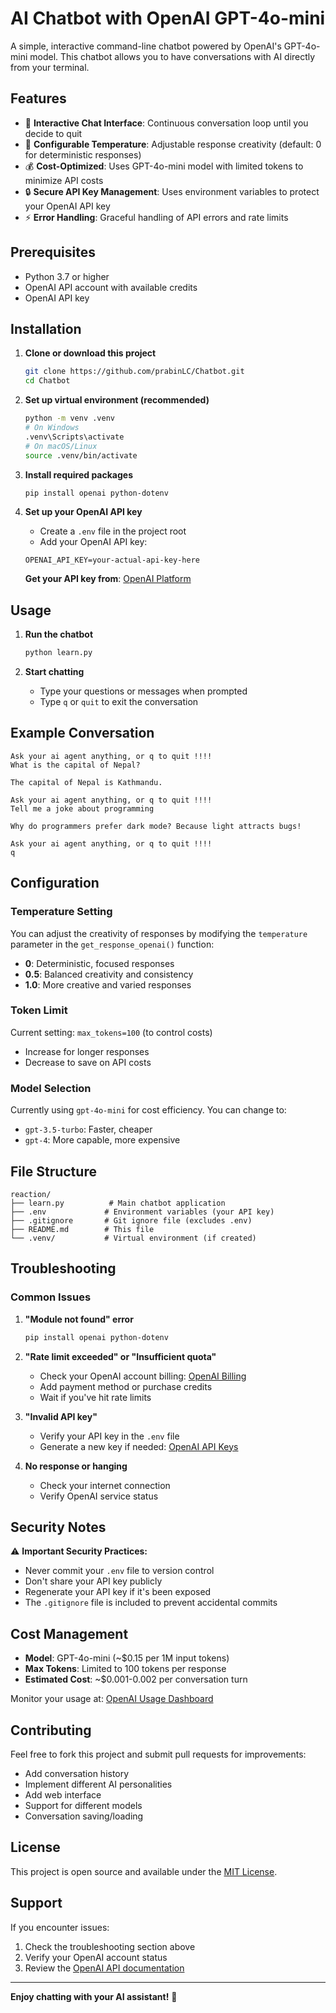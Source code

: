 # AI Chatbot with OpenAI GPT-4o-mini

A simple, interactive command-line chatbot powered by OpenAI's GPT-4o-mini model. This chatbot allows you to have conversations with AI directly from your terminal.

## Features

- 🤖 **Interactive Chat Interface**: Continuous conversation loop until you decide to quit
- 🔧 **Configurable Temperature**: Adjustable response creativity (default: 0 for deterministic responses)
- 💰 **Cost-Optimized**: Uses GPT-4o-mini model with limited tokens to minimize API costs
- 🔒 **Secure API Key Management**: Uses environment variables to protect your OpenAI API key
- ⚡ **Error Handling**: Graceful handling of API errors and rate limits

## Prerequisites

- Python 3.7 or higher
- OpenAI API account with available credits
- OpenAI API key

## Installation

1. **Clone or download this project**
   ```bash
   git clone https://github.com/prabinLC/Chatbot.git
   cd Chatbot
   ```

2. **Set up virtual environment (recommended)**
   ```bash
   python -m venv .venv
   # On Windows
   .venv\Scripts\activate
   # On macOS/Linux
   source .venv/bin/activate
   ```

3. **Install required packages**
   ```bash
   pip install openai python-dotenv
   ```

4. **Set up your OpenAI API key**
   - Create a `.env` file in the project root
   - Add your OpenAI API key:
   ```
   OPENAI_API_KEY=your-actual-api-key-here
   ```
   
   **Get your API key from**: [OpenAI Platform](https://platform.openai.com/account/api-keys)

## Usage

1. **Run the chatbot**
   ```bash
   python learn.py
   ```

2. **Start chatting**
   - Type your questions or messages when prompted
   - Type `q` or `quit` to exit the conversation

## Example Conversation

```
Ask your ai agent anything, or q to quit !!!!
What is the capital of Nepal?

The capital of Nepal is Kathmandu.

Ask your ai agent anything, or q to quit !!!!
Tell me a joke about programming

Why do programmers prefer dark mode? Because light attracts bugs!

Ask your ai agent anything, or q to quit !!!!
q
```

## Configuration

### Temperature Setting
You can adjust the creativity of responses by modifying the `temperature` parameter in the `get_response_openai()` function:

- **0**: Deterministic, focused responses
- **0.5**: Balanced creativity and consistency  
- **1.0**: More creative and varied responses

### Token Limit
Current setting: `max_tokens=100` (to control costs)
- Increase for longer responses
- Decrease to save on API costs

### Model Selection
Currently using `gpt-4o-mini` for cost efficiency. You can change to:
- `gpt-3.5-turbo`: Faster, cheaper
- `gpt-4`: More capable, more expensive

## File Structure

```
reaction/
├── learn.py          # Main chatbot application
├── .env             # Environment variables (your API key)
├── .gitignore       # Git ignore file (excludes .env)
├── README.md        # This file
└── .venv/           # Virtual environment (if created)
```

## Troubleshooting

### Common Issues

1. **"Module not found" error**
   ```bash
   pip install openai python-dotenv
   ```

2. **"Rate limit exceeded" or "Insufficient quota"**
   - Check your OpenAI account billing: [OpenAI Billing](https://platform.openai.com/account/billing)
   - Add payment method or purchase credits
   - Wait if you've hit rate limits

3. **"Invalid API key"**
   - Verify your API key in the `.env` file
   - Generate a new key if needed: [OpenAI API Keys](https://platform.openai.com/account/api-keys)

4. **No response or hanging**
   - Check your internet connection
   - Verify OpenAI service status

## Security Notes

⚠️ **Important Security Practices:**

- Never commit your `.env` file to version control
- Don't share your API key publicly
- Regenerate your API key if it's been exposed
- The `.gitignore` file is included to prevent accidental commits

## Cost Management

- **Model**: GPT-4o-mini (~$0.15 per 1M input tokens)
- **Max Tokens**: Limited to 100 tokens per response
- **Estimated Cost**: ~$0.001-0.002 per conversation turn

Monitor your usage at: [OpenAI Usage Dashboard](https://platform.openai.com/account/usage)

## Contributing

Feel free to fork this project and submit pull requests for improvements:

- Add conversation history
- Implement different AI personalities
- Add web interface
- Support for different models
- Conversation saving/loading

## License

This project is open source and available under the [MIT License](LICENSE).

## Support

If you encounter issues:

1. Check the troubleshooting section above
2. Verify your OpenAI account status
3. Review the [OpenAI API documentation](https://platform.openai.com/docs)

---

**Enjoy chatting with your AI assistant!** 🚀